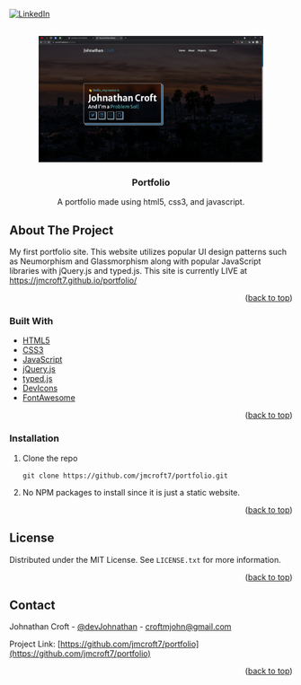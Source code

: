 <div id="top"></div>


<!-- PROJECT SHIELDS -->
[![LinkedIn][linkedin-shield]][linkedin-url]

<!-- PROJECT LOGO -->
<br />

<div align="center">
  <a href="https://github.com/jmcroft7/portfolio">
    <img src="./images/logo.PNG" alt="Logo" width="400" height="225">
  </a>
 </div>
 
<h3 align="center">Portfolio</h3>

<p align="center">
    A portfolio made using html5, css3, and javascript.
</p>

<!-- ABOUT THE PROJECT -->

## About The Project

<p> My first portfolio site. This website utilizes popular UI design patterns such as Neumorphism and Glassmorphism along with popular JavaScript libraries with jQuery.js and typed.js. This site is currently LIVE at <a href="https://jmcroft7.github.io/portfolio/">https://jmcroft7.github.io/portfolio/</a>
</p>


<p align="right">(<a href="#top">back to top</a>)</p>

### Built With

- [HTML5](https://nextjs.org/)
- [CSS3](https://reactjs.org/)
- [JavaScript](https://vuejs.org/)
- [jQuery.js](https://angular.io/)
- [typed.js](https://svelte.dev/)
- [DevIcons](https://laravel.com)
- [FontAwesome](https://getbootstrap.com)

<p align="right">(<a href="#top">back to top</a>)</p>

### Installation

1. Clone the repo
   ```
   git clone https://github.com/jmcroft7/portfolio.git
   ```
2. No NPM packages to install since it is just a static website.

<p align="right">(<a href="#top">back to top</a>)</p>

<!-- LICENSE -->

## License

Distributed under the MIT License. See `LICENSE.txt` for more information.

<p align="right">(<a href="#top">back to top</a>)</p>

<!-- CONTACT -->

## Contact

Johnathan Croft - [@devJohnathan](https://twitter.com/devJohnathan) - croftmjohn@gmail.com

Project Link: [https://github.com/jmcroft7/portfolio](https://github.com/jmcroft7/portfolio)

<p align="right">(<a href="#top">back to top</a>)</p>

<!-- MARKDOWN LINKS & IMAGES -->

[linkedin-shield]: https://img.shields.io/badge/-LinkedIn-black.svg?style=for-the-badge&logo=linkedin&colorB=555
[linkedin-url]: https://www.linkedin.com/in/devjohnathan/